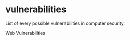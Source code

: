 # vulnerabilities
List of every possible vulnerabilities in computer security.

Web Vulnerabilities


